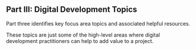 ## Part III: Digital Development Topics

Part three identifies key focus area topics and associated helpful resources.

These topics are just some of the high-level areas where digital development practitioners can help to add value to a project.